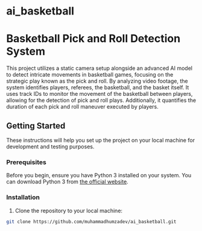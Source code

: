 # ai_basketball

# Basketball Pick and Roll Detection System

This project utilizes a static camera setup alongside an advanced AI model to detect intricate movements in basketball games, focusing on the strategic play known as the pick and roll. By analyzing video footage, the system identifies players, referees, the basketball, and the basket itself. It uses track IDs to monitor the movement of the basketball between players, allowing for the detection of pick and roll plays. Additionally, it quantifies the duration of each pick and roll maneuver executed by players.

## Getting Started

These instructions will help you set up the project on your local machine for development and testing purposes.

### Prerequisites

Before you begin, ensure you have Python 3 installed on your system. You can download Python 3 from [the official website](https://www.python.org/downloads/).

### Installation

1. Clone the repository to your local machine:

```bash
git clone https://github.com/muhammadhumzadev/ai_basketball.git
